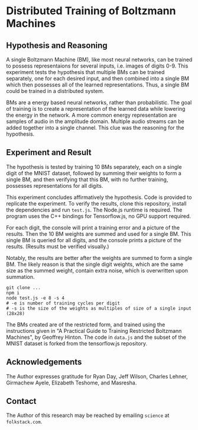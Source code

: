 # Distributed Training of Boltzmann Machines

## Hypothesis and Reasoning

A single Boltzmann Machine (BM), like most neural networks, can be trained to possess representaions for several inputs, i.e. images of digits 0-9.  This experiment tests the hypothesis that multiple BMs can be trained separately, one for each desired input, and then combined into a single BM which then possesses all of the learned representations.  Thus, a single BM could be trained in a distributed system.

BMs are a energy based neural networks, rather than probabilistic. The goal of training is to create a representation of the learned data while lowering the energy in the network. A more common energy representation are samples of audio in the amplitude domain. Multiple audio streams can be added together into a single channel.  This clue was the reasoning for the hypothesis.  

## Experiment and Result

The hypothesis is tested by training 10 BMs separately, each on a single digit of the MNIST dataset, followed by summing their weights to form a single BM, and then verifying that this BM, with no further training, possesses representations for all digits. 

This experiment concludes affirmatively the hypothesis. Code is provided to replicate the experiment. To verify the results, clone this repository, install the dependencies and run ```test.js```.  The Node.js runtime is required.  The program uses the C++ bindings for Tensorflow.js, no GPU support required.  

For each digit, the console will print a training error and a picture of the results. Then the 10 BM weights are summed and used for a single BM. This single BM is queried for all digits, and the console prints a picture of the results. (Results must be verified visually.) 

Notably, the results are better after the weights are summed to form a single BM.  The likely reason is that the single digit weights, which are the same size as the summed weight, contain extra noise, which is overwritten upon summation. 
```
git clone ...
npm i
node test.js -e 8 -s 4 
# -e is number of training cycles per digit
# -s is the size of the weights as multiples of size of a single input (28x28)
```
The BMs created are of the restricted form, and trained using the instructions given in "A Practical Guide to Training Restricted Boltzmann Machines", by Geoffrey Hinton. The code in ```data.js``` and the subset of the MNIST dataset is forked from the tensorflow.js repository.

## Acknowledgements

The Author expresses gratitude for Ryan Day, Jeff Wilson, Charles Lehner, Girmachew Ayele, Elizabeth Teshome, and Masresha.

## Contact

The Author of this research may be reached by emailing ```science``` at ```folkstack.com```.

